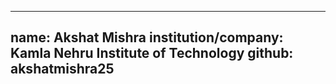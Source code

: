  ---
 name: Akshat Mishra
 institution/company: Kamla Nehru Institute of Technology
 github: akshatmishra25
 ---